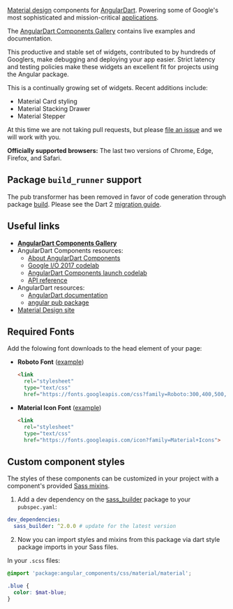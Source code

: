 [Material design] components for [AngularDart]. Powering some of Google's most
sophisticated and mission-critical [applications].

The [AngularDart Components Gallery] contains live examples and documentation.

This productive and stable set of widgets, contributed to by hundreds of
Googlers, make debugging and deploying your app easier. Strict latency and
testing policies make these widgets an excellent fit for projects using the
Angular package.

[Material design]: https://material.io/guidelines
[AngularDart]: https://webdev.dartlang.org/angular
[applications]: https://news.dartlang.org/2016/03/the-new-adwords-ui-uses-dart-we-asked.html
[AngularDart Components Gallery]: https://dart-lang.github.io/angular_components/

This is a continually growing set of widgets. Recent additions include:

* Material Card styling
* Material Stacking Drawer
* Material Stepper

At this time we are not taking pull requests, but please
[file an issue](https://github.com/dart-lang/angular_components/issues)
and we will work with you.

**Officially supported browsers:** The last two versions of Chrome, Edge,
Firefox, and Safari.

## Package `build_runner` support

The pub transformer has been removed in favor of code generation through package
[build]. Please see the Dart 2 [migration guide].

[build]: https://pub.dartlang.org/packages/build
[migration guide]: https://webdev.dartlang.org/dart-2

## Useful links

* **[AngularDart Components Gallery](https://dart-lang.github.io/angular_components/)**
* AngularDart Components resources:
  * [About AngularDart Components](https://webdev.dartlang.org/components)
  * [Google I/O 2017 codelab](https://codelabs.developers.google.com/codelabs/your-first-angulardart-web-app)
  * [AngularDart Components launch codelab](https://webdev.dartlang.org/codelabs/angular_components)
  * [API reference](https://webdev.dartlang.org/components/api)
* AngularDart resources:
  * [AngularDart documentation](https://webdev.dartlang.org/angular/guide)
  * [angular pub package](https://pub.dartlang.org/packages/angular)
* [Material Design site](https://material.io)

## Required Fonts

Add the folowing font downloads to the head element of your page:

* __Roboto Font__
([example](https://github.com/dart-lang/angular_components/blob/7f254c89cbbd512cc284a7e9d03bb687f9948bd9/angular_gallery/lib/builder/template/index.html.mustache#L9))

  ```html
  <link
    rel="stylesheet"
    type="text/css"
    href="https://fonts.googleapis.com/css?family=Roboto:300,400,500,700">
  ```

* __Material Icon Font__
([example](https://github.com/dart-lang/angular_components/blob/7f254c89cbbd512cc284a7e9d03bb687f9948bd9/angular_gallery/lib/builder/template/index.html.mustache#L11))

  ```html
  <link
    rel="stylesheet"
    type="text/css"
    href="https://fonts.googleapis.com/icon?family=Material+Icons">
  ```

## Custom component styles

The styles of these components can be customized in your project with a
component's provided [Sass mixins](http://sass-lang.com/guide#topic-6).

1. Add a dev dependency on the
[sass_builder](https://pub.dartlang.org/packages/sass_builder) package to your
`pubspec.yaml`:

  ```yaml
  dev_dependencies:
    sass_builder: ^2.0.0 # update for the latest version
  ```

2. Now you can import styles and mixins from this package via dart style package
imports in your Sass files.

  In your `.scss` files:

  ```scss
  @import 'package:angular_components/css/material/material';

  .blue {
    color: $mat-blue;
  }
  ```
